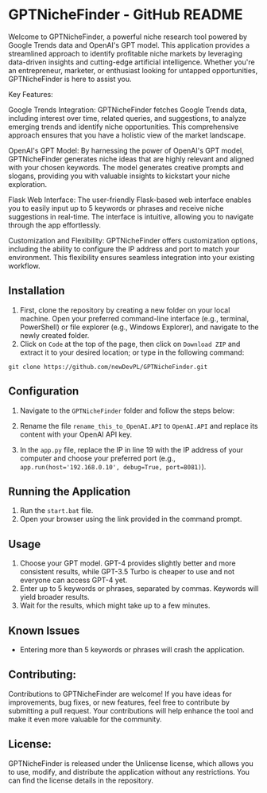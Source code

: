 # GPTNicheFinder - GitHub README

Welcome to GPTNicheFinder, a powerful niche research tool powered by Google Trends data and OpenAI's GPT model. This application provides a streamlined approach to identify profitable niche markets by leveraging data-driven insights and cutting-edge artificial intelligence. Whether you're an entrepreneur, marketer, or enthusiast looking for untapped opportunities, GPTNicheFinder is here to assist you.

Key Features:

Google Trends Integration: GPTNicheFinder fetches Google Trends data, including interest over time, related queries, and suggestions, to analyze emerging trends and identify niche opportunities. This comprehensive approach ensures that you have a holistic view of the market landscape.

OpenAI's GPT Model: By harnessing the power of OpenAI's GPT model, GPTNicheFinder generates niche ideas that are highly relevant and aligned with your chosen keywords. The model generates creative prompts and slogans, providing you with valuable insights to kickstart your niche exploration.

Flask Web Interface: The user-friendly Flask-based web interface enables you to easily input up to 5 keywords or phrases and receive niche suggestions in real-time. The interface is intuitive, allowing you to navigate through the app effortlessly.

Customization and Flexibility: GPTNicheFinder offers customization options, including the ability to configure the IP address and port to match your environment. This flexibility ensures seamless integration into your existing workflow.

## Installation

1. First, clone the repository by creating a new folder on your local machine. Open your preferred command-line interface (e.g., terminal, PowerShell) or file explorer (e.g., Windows Explorer), and navigate to the newly created folder.
2. Click on `Code` at the top of the page, then click on `Download ZIP` and extract it to your desired location; or type in the following command:

```
git clone https://github.com/newDevPL/GPTNicheFinder.git
```

## Configuration

1. Navigate to the `GPTNicheFinder` folder and follow the steps below:

2. Rename the file `rename_this_to_OpenAI.API` to `OpenAI.API` and replace its content with your OpenAI API key.

3. In the `app.py` file, replace the IP in line 19 with the IP address of your computer and choose your preferred port (e.g., `app.run(host='192.168.0.10', debug=True, port=8081)`).

## Running the Application

1. Run the `start.bat` file.
2. Open your browser using the link provided in the command prompt.

## Usage

1. Choose your GPT model. GPT-4 provides slightly better and more consistent results, while GPT-3.5 Turbo is cheaper to use and not everyone can access GPT-4 yet.
2. Enter up to 5 keywords or phrases, separated by commas. Keywords will yield broader results.
3. Wait for the results, which might take up to a few minutes.

## Known Issues

- Entering more than 5 keywords or phrases will crash the application.

## Contributing:

Contributions to GPTNicheFinder are welcome! If you have ideas for improvements, bug fixes, or new features, feel free to contribute by submitting a pull request. Your contributions will help enhance the tool and make it even more valuable for the community.

## License:

GPTNicheFinder is released under the Unlicense license, which allows you to use, modify, and distribute the application without any restrictions. You can find the license details in the repository.
